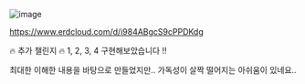 ![image](https://github.com/user-attachments/assets/325b1794-c1b6-4bde-92d9-194a980f3352)

https://www.erdcloud.com/d/i984ABgcS9cPPDKdg

🔥 추가 챌린지 🔥
1, 2, 3, 4 구현해보았습니다 !!

최대한 이해한 내용을 바탕으로 만들었지만.. 가독성이 살짝 떨어지는 아쉬움이 있네요..
